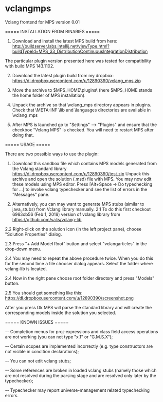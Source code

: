 # vclangmps

Vclang frontend for MPS version 0.01

===== INSTALLATION FROM BINARIES =====

1. Download and install the latest MPS build from here:
http://buildserver.labs.intellij.net/viewType.html?buildTypeId=MPS_33_DistributionContinuousIntegrationDistribution

The particular plugin version presented here was tested for compatibility with build MPS 143.1102.

2. Download the latest plugin build from my dropbox: https://dl.dropboxusercontent.com/u/12890390/vclang_mps.zip

3. Move the archive to $MPS_HOME\plugins\ (here $MPS_HOME stands the home folder of MPS installation).

4. Unpack the archive so that \vclang_mps directory appears in plugins.
Check that \META-INF \lib and \languages directories are available in \vclang_mps

5. After MPS is launched go to "Settings" --> "Plugins" and ensure that the checkbox "Vclang MPS" is checked. 
You will need to restart MPS after doing that.

===== USAGE =====

There are two possible ways to use the plugin:

1. Download this sandbox file which contains MPS models generated from the Vclang standard library
https://dl.dropboxusercontent.com/u/12890390/test.zip
Unpack this archive and open the solution (.msd) file with MPS. You may now edit these models using MPS editor.
Press [Alt+Space -> Do typechecking for ...] to invoke vclang typechecker and see the list of errors in the "Messages" pane.

2. Alternatively, you can may want to generate MPS stubs (similar to java_stubs) from Vclang library manually.
2.1 To do this first checkout 6963cb56 (Feb 1, 2016) version of vclang library from https://github.com/valis/vclang-lib

2.2 Right-click on the solution icon (in the left project pane), choose "Solution Properties" dialog.

2.3 Press "+ Add Model Root" button and select "vclangarticles" in the drop-down menu.

2.4 You may need to repeat the above procedure twice. When you do this for the second time a file chooser dialog appears.
Select the folder where vclang-lib is located.

2.4 Now in the right pane choose root folder directory and press "Models" button.

2.5 You should get something like this: https://dl.dropboxusercontent.com/u/12890390/screenshot.png

After you press Ok MPS will parse the standard library and will create the corresponding models inside the solution you selected.

===== KNOWN ISSUES =====

 -- Completion menus for proj-expressions and class field access operations are not working (you can not type "x.1" or "G.M.S.X");
 
 -- Certain scopes are implemented incorrectly (e.g. type constructors are not visible in condition declarations);
 
 -- You can not edit vclang stubs;
 
 -- Some references are broken in loaded vclang stubs (namely those which are not resolved during the parsing stage and are
 resolved only later by the typechecker);
 
 -- Typechecker may report universe-management related typechecking errors.
